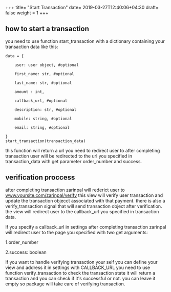 +++
title= "Start Transaction"
date= 2019-03-27T12:40:06+04:30
draft= false
weight = 1
+++

## how to start a transaction
<!--more-->

you need to use function start_transaction with a dictionary containing your transaction data like this: 

    data = {

        user: user object, #optional

        first_name: str, #optional

        last_name: str, #optional

        amount : int,

        callback_url, #optional

        description: str, #optional

        mobile: string, #optional

        email: string, #optional

    }
    start_transaction(transaction_data)

this function will return a url you need to redirect user to after completing transaction user will be redirected to the url you specified in transaction_data with get parameter order_number and success.

## verification proccess
after completing transaction zarinpal will rederict user to www.yoursite.com/zarinpal/verify this view will verify user transaction and update the transaction objecct associated with that payment.
there is also a verify_transaction signal that will send transaction object after verification.
the view will redirect user to the callback_url you specified in transaction data.

If you specify a callback_url in settings after completing transaction zarinpal will redirect user to the page you specified with two get arguments:

1.order_number

2.success: boolean

If you want to handle verifying transaction your self you can define your view and address it in settings with CALLBACK_URL you need to use function verify_transaction to check the transaction state it will return a transaction and you can check if it's successful or not. you can leave it empty so package will take care of verifying transaction.
